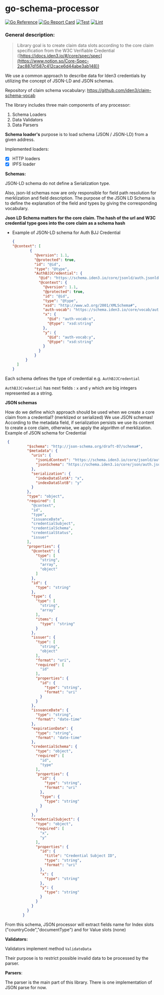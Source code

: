# go-schema-processor

[![Go Reference](https://pkg.go.dev/badge/github.com/iden3/go-schema-processor.svg)](https://pkg.go.dev/github.com/iden3/go-schema-processor)
[![Go Report Card](https://goreportcard.com/badge/github.com/iden3/go-schema-processor)](https://goreportcard.com/report/github.com/iden3/go-schema-processor)
[![Test](https://github.com/iden3/go-schema-processor/actions/workflows/ci-test.yaml/badge.svg)](https://github.com/iden3/go-schema-processor/actions/workflows/ci-test.yaml)
[![Lint](https://github.com/iden3/go-schema-processor/actions/workflows/ci-lint.yaml/badge.svg)](https://github.com/iden3/go-schema-processor/actions/workflows/ci-lint.yaml)

### General description:

> Library goal is to create claim data slots according to the core claim specification from the W3C Verifiable Credential ([https://idocs.iden3.io/#/core/spec/spec](https://www.notion.so/Core-Spec-2ac887d1587c412cace6d44abe3ab148))
>

We use a common approach to describe data for Iden3 credentials by utilizing the concept of JSON-LD and JSON schemas.

Repository of claim schema vocabulary: https://github.com/iden3/claim-schema-vocab

The library includes three main components of any processor:

1. Schema Loaders
2. Data Validators
3. Data Parsers

**Schema loader's** purpose is to load schema (JSON / JSON-LD) from a given address.

Implemented loaders:

- [x]  HTTP loaders
- [x]  IPFS  loader

**Schemas:**

JSON-LD schema do not define a Serialization type.

Also, json-ld schemas now are only responsible for field path resolution for merklization and field description.
The purpose of the JSON LD Schema is to define the explanation of the field and types by giving the corresponding vocabulary.

**Json LD Schema matters for the core claim. The hash of the url and W3C credential type goes into the core claim as a schema hash**

- Example of JSON-LD schema for Auth BJJ Credential

    ```json
  {
    "@context": [
            {
              "@version": 1.1,
              "@protected": true,
              "id": "@id",
              "type": "@type",
              "AuthBJJCredential": {
                "@id": "https://schema.iden3.io/core/jsonld/auth.jsonld#AuthBJJCredential",
                "@context": {
                  "@version": 1.1,
                  "@protected": true,
                  "id": "@id",
                  "type": "@type",
                  "xsd": "http://www.w3.org/2001/XMLSchema#",
                  "auth-vocab": "https://schema.iden3.io/core/vocab/auth.md#",
                  "x": {
                    "@id": "auth-vocab:x",
                    "@type": "xsd:string"
                  },
                  "y": {
                    "@id": "auth-vocab:y",
                    "@type": "xsd:string"
                  }
                }
              }
          }
      ]
  }


Each schema defines the type of credential e.g. `AuthBJJCredential`

`AuthBJJCredential` has next fields : `x` and `y` which are big integers represented as a string.

**JSON schemas**

How do we define which approach should be used when we create a core claim from a credential? (merklized or serialized)
We use JSON schemas!
According to the metadata field, if serialization persists we use its content to create a core claim, otherwise, we apply the algorithm of merklization.
Example of JSON schema for Credential

```json
 {
          "$schema": "http://json-schema.org/draft-07/schema#",
          "$metadata": {
            "uris": {
              "jsonLdContext": "https://schema.iden3.io/core/jsonld/auth.jsonld",
              "jsonSchema": "https://schema.iden3.io/core/json/auth.json"
            },
            "serialization": {
              "indexDataSlotA": "x",
              "indexDataSlotB": "y"
            }
          },
          "type": "object",
          "required": [
            "@context",
            "id",
            "type",
            "issuanceDate",
            "credentialSubject",
            "credentialSchema",
            "credentialStatus",
            "issuer"
          ],
          "properties": {
            "@context": {
              "type": [
                "string",
                "array",
                "object"
              ]
            },
            "id": {
              "type": "string"
            },
            "type": {
              "type": [
                "string",
                "array"
              ],
              "items": {
                "type": "string"
              }
            },
            "issuer": {
              "type": [
                "string",
                "object"
              ],
              "format": "uri",
              "required": [
                "id"
              ],
              "properties": {
                "id": {
                  "type": "string",
                  "format": "uri"
                }
              }
            },
            "issuanceDate": {
              "type": "string",
              "format": "date-time"
            },
            "expirationDate": {
              "type": "string",
              "format": "date-time"
            },
            "credentialSchema": {
              "type": "object",
              "required": [
                "id",
                "type"
              ],
              "properties": {
                "id": {
                  "type": "string",
                  "format": "uri"
                },
                "type": {
                  "type": "string"
                }
              }
            },
            "credentialSubject": {
              "type": "object",
              "required": [
                "x",
                "y"
              ],
              "properties": {
                "id": {
                  "title": "Credential Subject ID",
                  "type": "string",
                  "format": "uri"
                },
                "x": {
                  "type": "string"
                },
                "y": {
                  "type": "string"
                }
              }
            }
          }
        }
```

From this schema, JSON processor will extract fields name for Index slots ("countryCode","documentType")  and for Value slots (none)

**Validators:**

Validators implement method `ValidateData`

Their purpose is to restrict possible invalid data to be processed by the parser.

**Parsers**:

The parser is the main part of this library.
There is one implementation of JSON parse for now.
